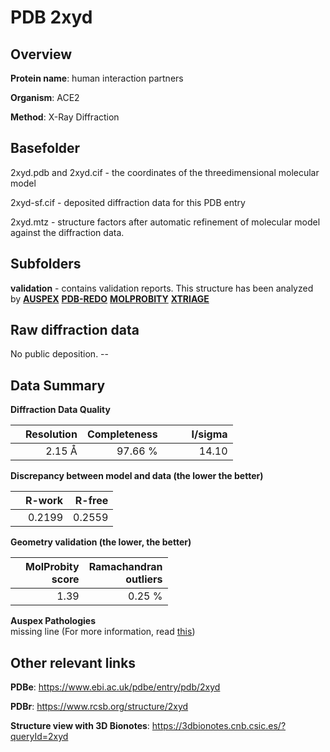 # PDB 2xyd

## Overview

**Protein name**: human interaction partners

**Organism**: ACE2

**Method**: X-Ray Diffraction

## Basefolder

2xyd.pdb and 2xyd.cif - the coordinates of the threedimensional molecular model

2xyd-sf.cif - deposited diffraction data for this PDB entry

2xyd.mtz - structure factors after automatic refinement of molecular model against the diffraction data.

## Subfolders





**validation** - contains validation reports. This structure has been analyzed by [**AUSPEX**](https://github.com/thorn-lab/coronavirus_structural_task_force/tree/master/pdb/human_interaction_partners/ACE2/2xyd/validation/auspex) [**PDB-REDO**](https://github.com/thorn-lab/coronavirus_structural_task_force/tree/master/pdb/human_interaction_partners/ACE2/2xyd/validation/pdb-redo) [**MOLPROBITY**](https://github.com/thorn-lab/coronavirus_structural_task_force/tree/master/pdb/human_interaction_partners/ACE2/2xyd/validation/molprobity) [**XTRIAGE**](https://github.com/thorn-lab/coronavirus_structural_task_force/blob/master/pdb/human_interaction_partners/ACE2/2xyd/validation/Xtriage_output.log) 

## Raw diffraction data

No public deposition. --<br> 

## Data Summary
**Diffraction Data Quality**

|   | Resolution | Completeness| I/sigma |
|---|-------------:|----------------:|--------------:|
|   |2.15 Å|97.66 %|<img width=50/>14.10|

**Discrepancy between model and data (the lower the better)**

|   | **R-work**| **R-free**   
|---|-------------:|----------------:|           
||  0.2199|  0.2559|

**Geometry validation (the lower, the better)**

|   |**MolProbity<br>score**| **Ramachandran<br>outliers** 
|---|-------------:|----------------:|
||  1.39|  0.25 %|

**Auspex Pathologies**<br> missing line (For more information, read [this](https://github.com/thorn-lab/coronavirus_structural_task_force/blob/master/pdb/human_interaction_partners/ACE2/2xyd/validation/auspex/2xyd_auspex_comments.txt))

 



## Other relevant links 
**PDBe**:  https://www.ebi.ac.uk/pdbe/entry/pdb/2xyd
 
**PDBr**: https://www.rcsb.org/structure/2xyd 

**Structure view with 3D Bionotes**: https://3dbionotes.cnb.csic.es/?queryId=2xyd

